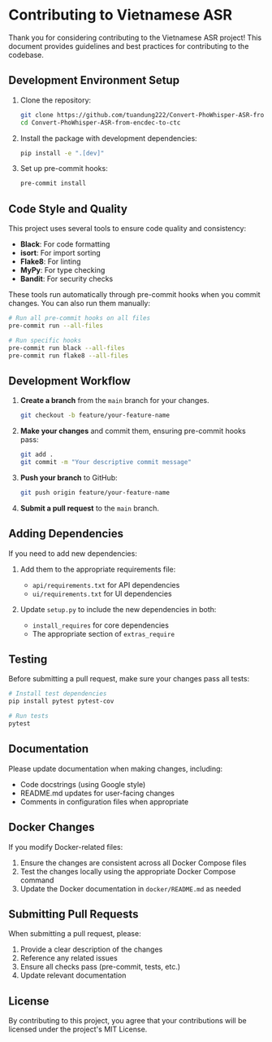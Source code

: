 # Contributing to Vietnamese ASR

Thank you for considering contributing to the Vietnamese ASR project! This document provides guidelines and best practices for contributing to the codebase.

## Development Environment Setup

1. Clone the repository:
   ```bash
   git clone https://github.com/tuandung222/Convert-PhoWhisper-ASR-from-encdec-to-ctc.git
   cd Convert-PhoWhisper-ASR-from-encdec-to-ctc
   ```

2. Install the package with development dependencies:
   ```bash
   pip install -e ".[dev]"
   ```

3. Set up pre-commit hooks:
   ```bash
   pre-commit install
   ```

## Code Style and Quality

This project uses several tools to ensure code quality and consistency:

- **Black**: For code formatting
- **isort**: For import sorting
- **Flake8**: For linting
- **MyPy**: For type checking
- **Bandit**: For security checks

These tools run automatically through pre-commit hooks when you commit changes. You can also run them manually:

```bash
# Run all pre-commit hooks on all files
pre-commit run --all-files

# Run specific hooks
pre-commit run black --all-files
pre-commit run flake8 --all-files
```

## Development Workflow

1. **Create a branch** from the `main` branch for your changes.
   ```bash
   git checkout -b feature/your-feature-name
   ```

2. **Make your changes** and commit them, ensuring pre-commit hooks pass:
   ```bash
   git add .
   git commit -m "Your descriptive commit message"
   ```

3. **Push your branch** to GitHub:
   ```bash
   git push origin feature/your-feature-name
   ```

4. **Submit a pull request** to the `main` branch.

## Adding Dependencies

If you need to add new dependencies:

1. Add them to the appropriate requirements file:
   - `api/requirements.txt` for API dependencies
   - `ui/requirements.txt` for UI dependencies

2. Update `setup.py` to include the new dependencies in both:
   - `install_requires` for core dependencies
   - The appropriate section of `extras_require`

## Testing

Before submitting a pull request, make sure your changes pass all tests:

```bash
# Install test dependencies
pip install pytest pytest-cov

# Run tests
pytest
```

## Documentation

Please update documentation when making changes, including:

- Code docstrings (using Google style)
- README.md updates for user-facing changes
- Comments in configuration files when appropriate

## Docker Changes

If you modify Docker-related files:

1. Ensure the changes are consistent across all Docker Compose files
2. Test the changes locally using the appropriate Docker Compose command
3. Update the Docker documentation in `docker/README.md` as needed

## Submitting Pull Requests

When submitting a pull request, please:

1. Provide a clear description of the changes
2. Reference any related issues
3. Ensure all checks pass (pre-commit, tests, etc.)
4. Update relevant documentation

## License

By contributing to this project, you agree that your contributions will be licensed under the project's MIT License.
